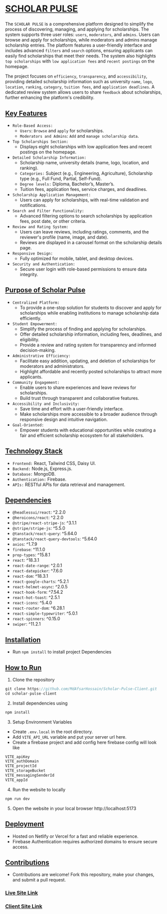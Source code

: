 # [SCHOLAR PULSE](https://scholarplus-c83e6.web.app/)

###
The `SCHOLAR PULSE` is a comprehensive platform designed to simplify the process of discovering, managing, and applying for scholarships. The system supports three user roles: `users`, `moderators`, and `admins`. Users can browse and apply for scholarships, while moderators and admins manage scholarship entries. The platform features a user-friendly interface and includes advanced `filters` and `search` options, ensuring applicants can easily find scholarships that meet their needs. The system also highlights `top scholarships` with `low application fees` and `recent postings` on the homepage.

The project focuses on `efficiency`, `transparency`, and `accessibility`, providing detailed scholarship information such as university `name`, `logo`, `location`, `ranking`, `category`, `tuition fees`, and `application deadlines`. A dedicated review system allows users to share `feedback` about scholarships, further enhancing the platform's credibility.


## [Key Features]()
- `Role-Based Access:`
    - `Users`: `Browse` and `apply` for scholarships.
    - `Moderators and Admins`: `Add` and `manage scholarship data`.
- `Top Scholarships Section:`
    - Displays eight scholarships with low application fees and recent postings on the homepage.
- `Detailed Scholarship Information:`
    - Scholarship name, university details (name, logo, location, and ranking).
    - `Categories:` Subject (e.g., Engineering, Agriculture), Scholarship type (e.g., Full Fund, Partial, Self-Fund).
    - `Degree levels:` Diploma, Bachelor’s, Master’s.
    - Tuition fees, application fees, service charges, and deadlines.
- `Scholarship Application Management:`
    - Users can apply for scholarships, with real-time validation and notifications.
- `Search and Filter Functionality:`
    - Advanced filtering options to search scholarships by application fees, post date, or other criteria.
- `Review and Rating System:`
    - Users can leave reviews, including ratings, comments, and the reviewer's profile (name, image, and date).
    - Reviews are displayed in a carousel format on the scholarship details page.
- `Responsive Design:`
    - Fully optimized for mobile, tablet, and desktop devices.
- `Security and Authentication:`
    - Secure user login with role-based permissions to ensure data integrity.

## [Purpose of Scholar Pulse]()
-  `Centralized Platform:` 
    - To provide a one-stop solution for students to discover and apply for scholarships while enabling institutions to manage scholarship data efficiently.
- `Student Empowerment:`
    - Simplify the process of finding and applying for scholarships.
    - Offer detailed scholarship information, including fees, deadlines, and eligibility.
    - Provide a review and rating system for transparency and informed decision-making.
- `Administrative Efficiency:`
    - Facilitate easy addition, updating, and deletion of scholarships for moderators and administrators.
    - Highlight affordable and recently posted scholarships to attract more applicants.
- `Community Engagement:`
    - Enable users to share experiences and leave reviews for scholarships.
    - Build trust through transparent and collaborative features.
- `Accessibility and Inclusivity:`
    - Save time and effort with a user-friendly interface.
    - Make scholarships more accessible to a broader audience through responsive design and intuitive navigation.
- `Goal-Oriented:`
    - Empower students with educational opportunities while creating a fair and efficient scholarship ecosystem for all stakeholders.


## [Technology Stack]()
- `Frontend:` React, Tailwind CSS, Daisy UI.
- `Backend:` Node.js, Express.js.
- `Database:` MongoDB.
- `Authentication:` Firebase.
- `APIs:` RESTful APIs for data retrieval and management.


## [Dependencies]()
- `@headlessui/react`: ^2.2.0
- `@heroicons/react`: ^2.2.0
- `@stripe/react-stripe-js`: ^3.1.1
- `@stripe/stripe-js`: ^5.5.0
- `@tanstack/react-query`: ^5.64.0
- `@tanstack/react-query-devtools`: ^5.64.0
- `axios`: ^1.7.9
- `firebase`: ^11.1.0
- `prop-types`: ^15.8.1
- `react`: ^18.3.1
- `react-date-range`: ^2.0.1
- `react-datepicker`: ^7.6.0
- `react-dom`: ^18.3.1
- `react-google-charts`: ^5.2.1
- `react-helmet-async`: ^2.0.5
- `react-hook-form`: ^7.54.2
- `react-hot-toast`: ^2.5.1
- `react-icons`: ^5.4.0
- `react-router-dom`: ^6.28.1
- `react-simple-typewriter`: ^5.0.1
- `react-spinners`: ^0.15.0
- `swiper`: ^11.2.1

## [Installation]()
- Run `npm install` to install project Dependencies

## [How to Run]()
1. Clone the repository
```js
git clone https://github.com/MdAfsarHossain/Scholar-Pulse-Client.git
cd scholar-pulse-client
```

2. Install dependencies using
```js
npm install
```
3. Setup Environment Variables
- Create `.env.local` in the root directory.
- Add `VITE_API_URL` variable and put your server url here.
- Create a firebase project and add config here firebase config will look like
```js
VITE_apiKey
VITE_authDomain
VITE_projectId
VITE_storageBucket
VITE_messagingSenderId
VITE_appId
```
4. Run the website to locally
```js
npm run dev
```
5. Open the website in your local browser http://localhost:5173

## [Deployment]()
- Hosted on Netlify or Vercel for a fast and reliable experience.
- Firebase Authentication requires authorized domains to ensure secure access.
## [Contributions]()
- Contributions are welcome! Fork this repository, make your changes, and submit a pull request.

### [Live Site Link](https://scholarplus-c83e6.web.app/)
### [Client Site Link](https://scholar-pulse-server.vercel.app)